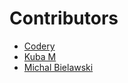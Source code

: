 # Contributors
- [Codery](https://github.com/CoderyApp)
- [Kuba M](https://github.com/kanoe92)
- [Michal Bielawski](https://github.com/michalbielawski)
